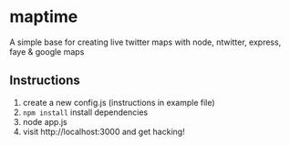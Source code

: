 maptime
=======

A simple base for creating live twitter maps with node, ntwitter, express, faye &amp; google maps


Instructions
------------

1. create a new config.js (instructions in example file)
2. `npm install` install dependencies
3. node app.js
4. visit http://localhost:3000 and get hacking!